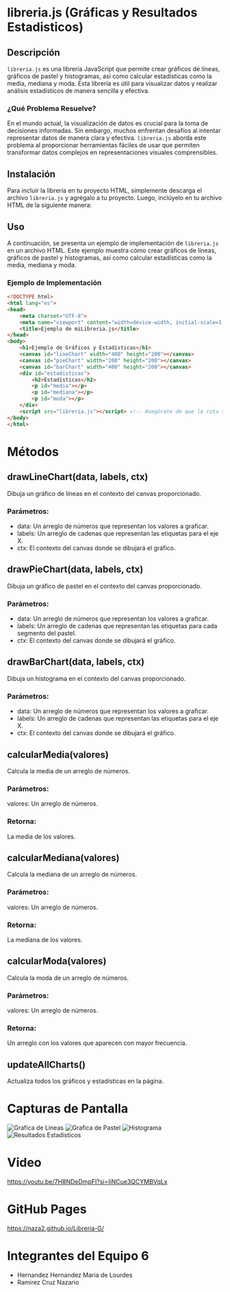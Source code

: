 # libreria.js (Gráficas y Resultados Estadisticos)

## Descripción
`libreria.js` es una librería JavaScript que permite crear gráficos de líneas, gráficos de pastel y histogramas, así como calcular estadísticas como la media, mediana y moda. Esta librería es útil para visualizar datos y realizar análisis estadísticos de manera sencilla y efectiva.

### ¿Qué Problema Resuelve?
En el mundo actual, la visualización de datos es crucial para la toma de decisiones informadas. Sin embargo, muchos enfrentan desafíos al intentar representar datos de manera clara y efectiva. `libreria.js` aborda este problema al proporcionar herramientas fáciles de usar que permiten transformar datos complejos en representaciones visuales comprensibles.

## Instalación
Para incluir la librería en tu proyecto HTML, simplemente descarga el archivo `libreria.js` y agrégalo a tu proyecto. Luego, inclúyelo en tu archivo HTML de la siguiente manera:

## Uso
A continuación, se presenta un ejemplo de implementación de `libreria.js` en un archivo HTML. Este ejemplo muestra cómo crear gráficos de líneas, gráficos de pastel y histogramas, así como calcular estadísticas como la media, mediana y moda.

### Ejemplo de Implementación

```html
<!DOCTYPE html>
<html lang="es">
<head>
    <meta charset="UTF-8">
    <meta name="viewport" content="width=device-width, initial-scale=1.0">
    <title>Ejemplo de miLibreria.js</title>
</head>
<body>
    <h1>Ejemplo de Gráficos y Estadísticas</h1>
    <canvas id="lineChart" width="400" height="200"></canvas>
    <canvas id="pieChart" width="200" height="200"></canvas>
    <canvas id="barChart" width="400" height="200"></canvas>
    <div id="estadisticas">
        <h2>Estadísticas</h2>
        <p id="media"></p>
        <p id="mediana"></p>
        <p id="moda"></p>
    </div>
    <script src="libreria.js"></script> <!-- Asegúrate de que la ruta sea correcta -->
</body>
</html>
```
# Métodos
## drawLineChart(data, labels, ctx)
Dibuja un gráfico de líneas en el contexto del canvas proporcionado.
### Parámetros:
- data: Un arreglo de números que representan los valores a graficar.
- labels: Un arreglo de cadenas que representan las etiquetas para el eje X.
- ctx: El contexto del canvas donde se dibujará el gráfico.
## drawPieChart(data, labels, ctx)
Dibuja un gráfico de pastel en el contexto del canvas proporcionado.
### Parámetros:
- data: Un arreglo de números que representan los valores a graficar.
- labels: Un arreglo de cadenas que representan las etiquetas para cada segmento del pastel.
- ctx: El contexto del canvas donde se dibujará el gráfico.
## drawBarChart(data, labels, ctx)
Dibuja un histograma en el contexto del canvas proporcionado.
### Parámetros:
- data: Un arreglo de números que representan los valores a graficar.
- labels: Un arreglo de cadenas que representan las etiquetas para el eje X.
- ctx: El contexto del canvas donde se dibujará el gráfico.
## calcularMedia(valores)
Calcula la media de un arreglo de números.
### Parámetros:
valores: Un arreglo de números.
### Retorna: 
La media de los valores.
## calcularMediana(valores)
Calcula la mediana de un arreglo de números.
### Parámetros:
valores: Un arreglo de números.
### Retorna: 
La mediana de los valores.
## calcularModa(valores)
Calcula la moda de un arreglo de números.
### Parámetros:
valores: Un arreglo de números.
### Retorna: 
Un arreglo con los valores que aparecen con mayor frecuencia.
## updateAllCharts()
Actualiza todos los gráficos y estadísticas en la página.

# Capturas de Pantalla
![Grafica de Lineas](https://github.com/naza2/Libreria/blob/36c2e51a7294855e73cddcf47307db9ca96aaee6/Grafica%20de%20Lineas.png)
![Grafica de Pastel](https://github.com/naza2/Libreria/blob/36c2e51a7294855e73cddcf47307db9ca96aaee6/Grafica%20de%20Pastel.png)
![Histograma](https://github.com/naza2/Libreria/blob/36c2e51a7294855e73cddcf47307db9ca96aaee6/Histograma.png)
![Resultados Estadísticos](https://github.com/naza2/Libreria/blob/36c2e51a7294855e73cddcf47307db9ca96aaee6/Resultados%20Estadisticos.png)

# Video
https://youtu.be/7H8NDeDmpFI?si=liNCue3QCYMBVqLx

# GitHub Pages
https://naza2.github.io/Libreria-G/

# Integrantes del Equipo 6
- Hernandez Hernandez Maria de Lourdes
- Ramirez Cruz Nazario
